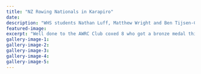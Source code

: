 ```yaml
---
title: "NZ Rowing Nationals in Karapiro"
date: 
description: "WHS students Nathan Luff, Matthew Wright and Ben Tijsen-Cox were part of the team with ex students Gus Pawson, Jack and Adrian Van Bussell and Tom Gibson."
featured-image: 
excerpt: "Well done to the AWRC Club coxed 8 who got a bronze medal this morning at the NZ Rowing Nationals in Karapiro. WHS students Nathan Luff, Matthew Wright and Ben Tijsen-Cox were part of the team with ex students Gus Pawson, Jack and Adrian Van Bussell and Tom Gibson. Awesome work and good luck for the rest of the regatta."
gallery-image-1: 
gallery-image-2: 
gallery-image-3: 
gallery-image-4: 
gallery-image-5: 
---
```

